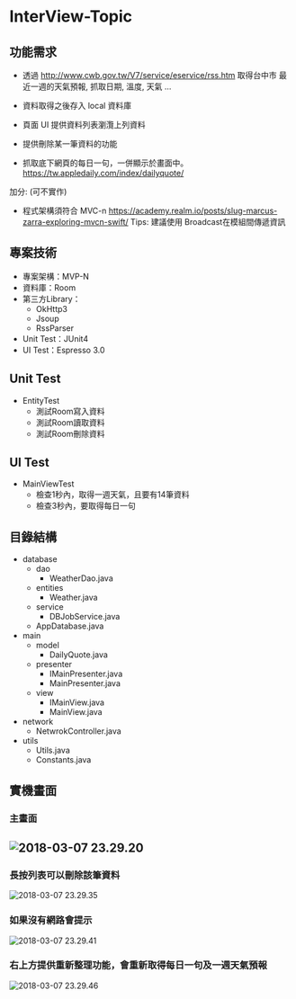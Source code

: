 # InterView-Topic

## 功能需求

- 透過 <http://www.cwb.gov.tw/V7/service/eservice/rss.htm> 取得台中市 最近一週的天氣預報, 抓取日期, 溫度, 天氣 …


- 資料取得之後存入 local 資料庫
- 頁面 UI 提供資料列表瀏灠上列資料
- 提供刪除某一筆資料的功能
- 抓取底下網頁的每日一句，一併顯示於畫面中。
  https://tw.appledaily.com/index/dailyquote/

加分: (可不實作)

- 程式架構須符合 MVC-n
  <https://academy.realm.io/posts/slug-marcus-zarra-exploring-mvcn-swift/>
  Tips:
  建議使用 Broadcast在模組間傳遞資訊

## 專案技術

- 專案架構：MVP-N
- 資料庫：Room
- 第三方Library：
  - OkHttp3
  - Jsoup
  - RssParser
- Unit Test：JUnit4
- UI Test：Espresso 3.0

## Unit Test

- EntityTest
  - 測試Room寫入資料
  - 測試Room讀取資料
  - 測試Room刪除資料

## UI Test

- MainViewTest 
  - 檢查1秒內，取得一週天氣，且要有14筆資料
  - 檢查3秒內，要取得每日一句

## 目錄結構

- database
  - dao
    - WeatherDao.java
  - entities
    - Weather.java
  - service
    - DBJobService.java
  - AppDatabase.java
- main
  - model
    - DailyQuote.java
  - presenter
    - IMainPresenter.java
    - MainPresenter.java
  - view
    - IMainView.java
    - MainView.java
- network
  - NetwrokController.java
- utils
  - Utils.java
  - Constants.java

## 實機畫面

### 主畫面

## ![2018-03-07 23.29.20](https://github.com/jack24254029/Interview-Topics/blob/master/img/2018-03-07%2023.29.20.jpg)

### 長按列表可以刪除該筆資料

![2018-03-07 23.29.35](https://github.com/jack24254029/Interview-Topics/blob/master/img/2018-03-07%2023.29.35.jpg)

### 如果沒有網路會提示

![2018-03-07 23.29.41](https://github.com/jack24254029/Interview-Topics/blob/master/img/2018-03-07%2023.29.41.jpg)

### 右上方提供重新整理功能，會重新取得每日一句及一週天氣預報

![2018-03-07 23.29.46](https://github.com/jack24254029/Interview-Topics/blob/master/img/2018-03-07%2023.29.46.jpg)

